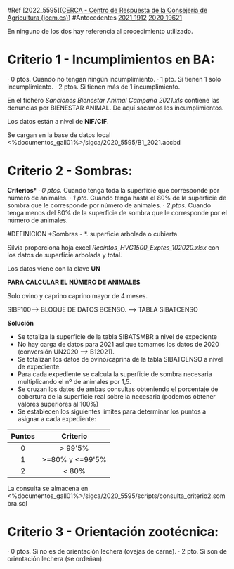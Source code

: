 #Ref
[2022_5595]([CERCA - Centro de Respuesta de la Consejería de Agricultura (jccm.es)](https://cerca.jccm.es/seguimiento.php?cod=2022_5595))
#Antecedentes 
[2021_1912](https://cerca.jccm.es/seguimiento.php?cod=2021_1912)
[2020_19621](https://cerca.jccm.es/seguimiento.php?cod=2020_19621)


En ninguno de los dos hay referencia al procedimiento utilizado.


# Criterio 1 - Incumplimientos en BA:

· 0 ptos. Cuando no tengan ningún incumplimiento.
· 1 pto. Si tienen 1 solo incumplimiento.
· 2 ptos. Si tienen más de 1 incumplimiento.

En el fichero *Sanciones Bienestar Animal Campaña 2021.xls* contiene las denuncias por BIENESTAR ANIMAL.
De aquí sacamos los incumplimientos.

Los datos están a nivel de **NIF/CIF**.

Se cargan en la base de datos local <%documentos_gall01%>/sigca/2020_5595/B1_2021.accbd



# Criterio 2 - Sombras:
**Criterios***
	· *0 ptos.* Cuando tenga toda la superficie que corresponde por número de animales.
	· *1 pto.* Cuando tenga hasta el 80% de la superficie de sombra que le corresponde por número de animales.
	· *2 ptos.* Cuando tenga menos del 80% de la superficie de sombra que le corresponde por el número de animales.

#DEFINICION *Sombras - *. superficie arbolada o cubierta.

Silvia proporciona hoja excel *Recintos_HVG1500_Exptes_102020.xlsx* con los datos de superficie arbolada y total. 

Los datos viene con la clave **UN**


**PARA CALCULAR EL NÚMERO DE ANIMALES**

Solo ovino y caprino caprino mayor de 4 meses.

SIBF100--> BLOQUE DE DATOS BCENSO. --> TABLA SIBATCENSO

**Solución**
- Se totaliza la superficie de la tabla SIBATSMBR a nivel de expediente 
- No hay carga de datos para 2021 así que tomamos los datos de 2020 (conversión UN2020 --> B12021).
- Se totalizan los datos de ovino/caprina de la tabla SIBATCENSO  a nivel de expediente.
- Para cada expediente se calcula la superficie de sombra necesaria multiplicando el nº de animales por 1,5.
- Se cruzan los datos de ambas consultas obteniendo el porcentaje de cobertura de la superficie real sobre la necesaria (podemos obtener valores superiores al 100%)
- Se establecen los siguientes límites para determinar los puntos a asignar a cada expediente:

| Puntos | Criterio |
|:--:|:--:|
| 0 | > 99'5%|
| 1 | >=80% y <=99'5%|
| 2 | < 80%|

La consulta se almacena en 
<%documentos_gall01%>/sigca/2020_5595/scripts/consulta_criterio2.sombra.sql


# Criterio 3 - Orientación zootécnica:
· 0 ptos. Si no es de orientación lechera (ovejas de carne).
· 2 pto. Si son de orientación lechera (se ordeñan).

